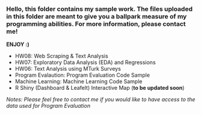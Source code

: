 ### Hello, this folder contains my sample work. The files uploaded in this folder are meant to give you a ballpark measure of my programming abilities. For more information, please contact me!

**ENJOY :)**

* HW08: Web Scraping & Text Analysis
* HW07: Exploratory Data Analysis (EDA) and Regressions
* HW06: Text Analysis using MTurk Surveys
* Program Evalaution: Program Evaluation Code Sample
* Machine Learning: Machine Learning Code Sample 
* R Shiny (Dashboard & Leafelt) Interactive Map (**to be updated soon**)


*Notes: Please feel free to contact me if you would like to have access to the data used for Program Evaluation*
